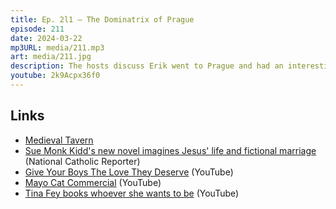 ```yaml
---
title: Ep. 2l1 – The Dominatrix of Prague
episode: 211
date: 2024-03-22
mp3URL: media/211.mp3
art: media/211.jpg
description: The hosts discuss Erik went to Prague and had an interesting dinner experience involving belly dancers, sword fights, and fire stunts, Dennis caught a colorful trout, US politics, a manscaping commercial, Erik did an escape room, Dennis' granddaughter turns 7, and a cover of Up on Cripple Creek.
youtube: 2k9Acpx36f0
---
```


## Links

- [Medieval Tavern](https://www.krcmabrabant.cz/en/)
- [Sue Monk Kidd's new novel imagines Jesus' life and fictional marriage](https://www.ncronline.org/opinion/book-reviews/sue-monk-kidds-new-novel-imagines-jesus-life-and-fictional-marriage) (National Catholic Reporter)
- [Give Your Boys The Love They Deserve](https://www.youtube.com/watch?v=vYS__QY6-iw) (YouTube)
- [Mayo Cat Commercial](https://www.youtube.com/watch?v=aUnKqXTSJWU) (YouTube)
- [Tina Fey books whoever she wants to be](https://www.youtube.com/watch?v=5UiFkOJoP-8) (YouTube)

